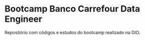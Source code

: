 # Bootcamp Banco Carrefour Data Engineer
Repositório com códigos e estudos do bootcamp realizado na DIO. 
